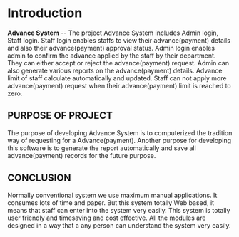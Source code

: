 Introduction
============

**Advance System** -- The project Advance System includes Admin login, Staff login. Staff login enables staffs to view their advance(payment) details and also their advance(payment) approval status. Admin login enables admin to confirm  the advance applied by the staff by their department. They can either accept or reject the advance(payment) request. Admin can also generate various reports on the advance(payment) details. Advance limit of staff calculate automatically and updated. Staff can not apply more advance(payment) request when their advance(payment) limit is reached to zero.


## PURPOSE OF PROJECT
   The purpose of developing Advance System is to computerized the tradition way of requesting for a Advance(payment). Another purpose for developing this software is to generate the report automatically and save all advance(payment) records for the future purpose. 


## CONCLUSION 
   Normally conventional system we use maximum manual applications. It consumes lots of time and paper. But this system totally Web based, it means that staff can enter into the system very easily. This system is totally user friendly and timesaving and cost effective. All the modules are designed in a way that a any person can understand the system very easily.
